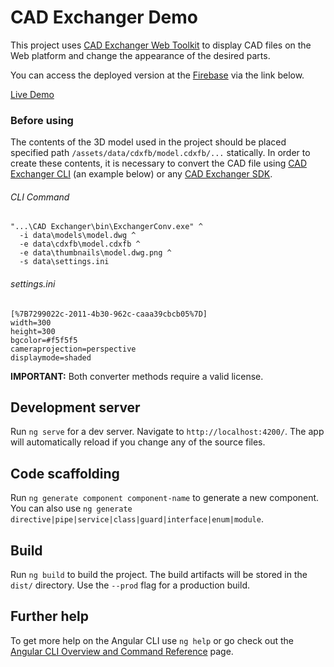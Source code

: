 # CAD Exchanger Demo

This project uses [CAD Exchanger Web Toolkit](https://cadexchanger.com/products/web-toolkit) to display CAD files on the Web platform and 
change the appearance of the desired parts.

You can access the deployed version at the [Firebase](https://firebase.google.com) via the link below.

[Live Demo](https://cad-viewer.web.app/)

### Before using

The contents of the 3D model used in the project should be placed specified 
path `/assets/data/cdxfb/model.cdxfb/...` statically. In order to create these contents, 
it is necessary to convert the CAD file using [CAD Exchanger CLI](https://cadexchanger.com/products/cli) (an example below) or any [CAD Exchanger SDK](https://cadexchanger.com/products/sdk).

###### CLI Command

```
"...\CAD Exchanger\bin\ExchangerConv.exe" ^
  -i data\models\model.dwg ^
  -e data\cdxfb\model.cdxfb ^
  -e data\thumbnails\model.dwg.png ^
  -s data\settings.ini
```

###### settings.ini

```
[%7B7299022c-2011-4b30-962c-caaa39cbcb05%7D]
width=300
height=300
bgcolor=#f5f5f5
cameraprojection=perspective
displaymode=shaded
```

**IMPORTANT:** Both converter methods require a valid license.

## Development server

Run `ng serve` for a dev server. Navigate to `http://localhost:4200/`. The app will automatically reload if you change any of the source files.

## Code scaffolding

Run `ng generate component component-name` to generate a new component. You can also use `ng generate directive|pipe|service|class|guard|interface|enum|module`.

## Build

Run `ng build` to build the project. The build artifacts will be stored in the `dist/` directory. Use the `--prod` flag for a production build.

## Further help

To get more help on the Angular CLI use `ng help` or go check out the [Angular CLI Overview and Command Reference](https://angular.io/cli) page.
